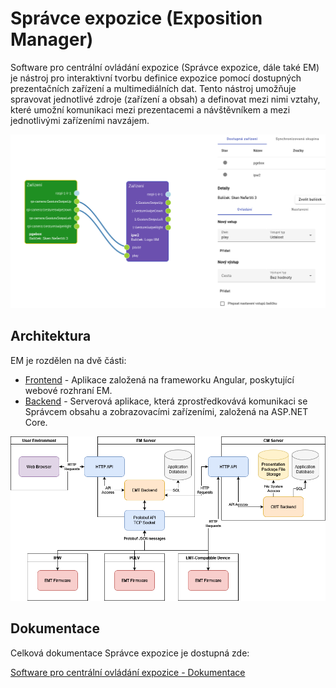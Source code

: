 # Správce expozice (Exposition Manager)

Software pro centrální ovládání expozice (Správce expozice, dále také EM)  je nástroj pro interaktivní tvorbu definice expozice pomocí dostupných prezentačních zařízení a multimediálních dat. Tento nástroj umožňuje spravovat jednotlivé zdroje (zařízení a obsah) a definovat mezi nimi vztahy, které umožní komunikaci mezi prezentacemi a návštěvníkem a mezi jednotlivými zařízeními navzájem.

![ukázka propojení zařízení v expozici](Doc/images/graph-filled.png)

## Architektura

EM je rozdělen na dvě části:
- [Frontend](https://github.com/iimcz/emtoolbox/tree/master/frontend) - Aplikace založená na frameworku Angular, poskytující webové rozhraní EM.
- [Backend](https://github.com/iimcz/emtoolbox/tree/master/backend) - Serverová aplikace, která zprostředkovává komunikaci se Správcem obsahu a zobrazovacími zařízeními, založená na ASP.NET Core.

![architektura EM](Doc/images/EMT-arch.drawio.png)

## Dokumentace

Celková dokumentace Správce expozice je dostupná zde:

[Software pro centrální ovládání expozice - Dokumentace](https://raw.githubusercontent.com/iimcz/emtoolbox/master/Doc/em_dokumentace.pdf)